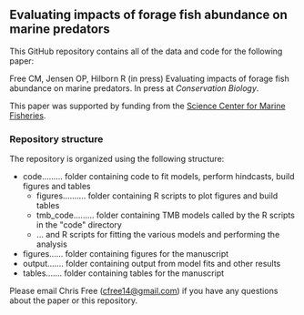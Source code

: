 
## Evaluating impacts of forage fish abundance on marine predators

This GitHub repository contains all of the data and code for the following paper:

Free CM, Jensen OP, Hilborn R (in press) Evaluating impacts of forage fish abundance on marine predators. In press at _Conservation Biology_.

This paper was supported by funding from the [Science Center for Marine Fisheries](https://scemfis.org/).


### Repository structure

The repository is organized using the following structure:

* code......... folder containing code to fit models, perform hindcasts, build figures and tables
    + figures.......... folder containing R scripts to plot figures and build tables
    + tmb_code......... folder containing TMB models called by the R scripts in the "code" directory
    + ... and R scripts for fitting the various models and performing the analysis
* figures...... folder containing figures for the manuscript
* output....... folder containing output from model fits and other results
* tables....... folder containing tables for the manuscript

Please email Chris Free (cfree14@gmail.com) if you have any questions about the paper or this repository. 





